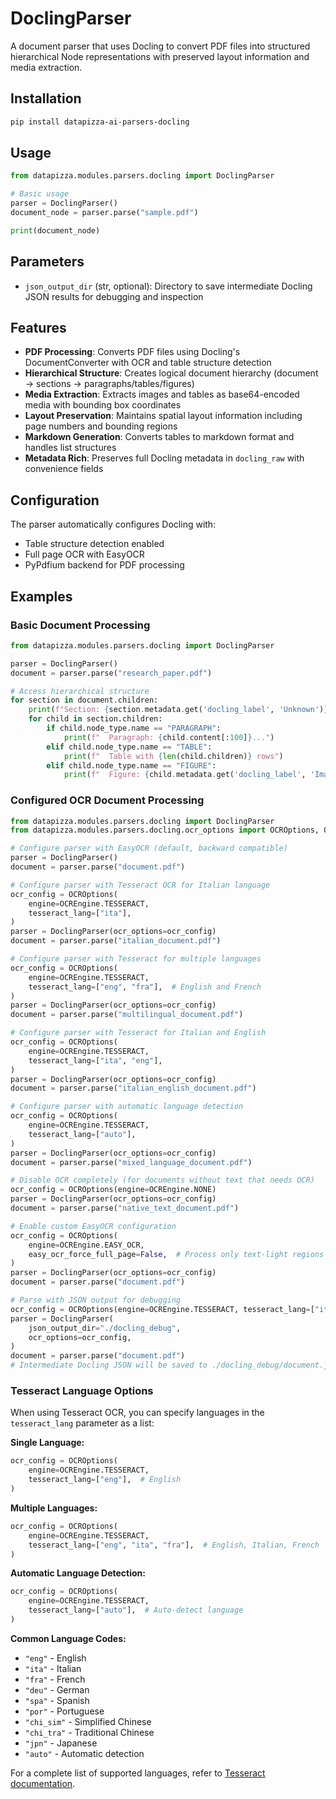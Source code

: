 # DoclingParser

A document parser that uses Docling to convert PDF files into structured hierarchical Node representations with preserved layout information and media extraction.

## Installation

```bash
pip install datapizza-ai-parsers-docling
```

<!--
::: datapizza.modules.parsers.docling.DoclingParser
    options:
        show_source: false


 -->



## Usage

```python
from datapizza.modules.parsers.docling import DoclingParser

# Basic usage
parser = DoclingParser()
document_node = parser.parse("sample.pdf")

print(document_node)
```

## Parameters

- `json_output_dir` (str, optional): Directory to save intermediate Docling JSON results for debugging and inspection

## Features

- **PDF Processing**: Converts PDF files using Docling's DocumentConverter with OCR and table structure detection
- **Hierarchical Structure**: Creates logical document hierarchy (document → sections → paragraphs/tables/figures)
- **Media Extraction**: Extracts images and tables as base64-encoded media with bounding box coordinates
- **Layout Preservation**: Maintains spatial layout information including page numbers and bounding regions
- **Markdown Generation**: Converts tables to markdown format and handles list structures
- **Metadata Rich**: Preserves full Docling metadata in `docling_raw` with convenience fields

## Configuration

The parser automatically configures Docling with:

- Table structure detection enabled
- Full page OCR with EasyOCR
- PyPdfium backend for PDF processing

## Examples

### Basic Document Processing

```python
from datapizza.modules.parsers.docling import DoclingParser

parser = DoclingParser()
document = parser.parse("research_paper.pdf")

# Access hierarchical structure
for section in document.children:
    print(f"Section: {section.metadata.get('docling_label', 'Unknown')}")
    for child in section.children:
        if child.node_type.name == "PARAGRAPH":
            print(f"  Paragraph: {child.content[:100]}...")
        elif child.node_type.name == "TABLE":
            print(f"  Table with {len(child.children)} rows")
        elif child.node_type.name == "FIGURE":
            print(f"  Figure: {child.metadata.get('docling_label', 'Image')}")
```

### Configured OCR Document Processing

```python
from datapizza.modules.parsers.docling import DoclingParser
from datapizza.modules.parsers.docling.ocr_options import OCROptions, OCREngine

# Configure parser with EasyOCR (default, backward compatible)
parser = DoclingParser()
document = parser.parse("document.pdf")

# Configure parser with Tesseract OCR for Italian language
ocr_config = OCROptions(
    engine=OCREngine.TESSERACT,
    tesseract_lang=["ita"],
)
parser = DoclingParser(ocr_options=ocr_config)
document = parser.parse("italian_document.pdf")

# Configure parser with Tesseract for multiple languages
ocr_config = OCROptions(
    engine=OCREngine.TESSERACT,
    tesseract_lang=["eng", "fra"],  # English and French
)
parser = DoclingParser(ocr_options=ocr_config)
document = parser.parse("multilingual_document.pdf")

# Configure parser with Tesseract for Italian and English
ocr_config = OCROptions(
    engine=OCREngine.TESSERACT,
    tesseract_lang=["ita", "eng"],
)
parser = DoclingParser(ocr_options=ocr_config)
document = parser.parse("italian_english_document.pdf")

# Configure parser with automatic language detection
ocr_config = OCROptions(
    engine=OCREngine.TESSERACT,
    tesseract_lang=["auto"],
)
parser = DoclingParser(ocr_options=ocr_config)
document = parser.parse("mixed_language_document.pdf")

# Disable OCR completely (for documents without text that needs OCR)
ocr_config = OCROptions(engine=OCREngine.NONE)
parser = DoclingParser(ocr_options=ocr_config)
document = parser.parse("native_text_document.pdf")

# Enable custom EasyOCR configuration
ocr_config = OCROptions(
    engine=OCREngine.EASY_OCR,
    easy_ocr_force_full_page=False,  # Process only text-light regions
)
parser = DoclingParser(ocr_options=ocr_config)
document = parser.parse("document.pdf")

# Parse with JSON output for debugging
ocr_config = OCROptions(engine=OCREngine.TESSERACT, tesseract_lang=["ita", "eng"])
parser = DoclingParser(
    json_output_dir="./docling_debug",
    ocr_options=ocr_config,
)
document = parser.parse("document.pdf")
# Intermediate Docling JSON will be saved to ./docling_debug/document.json
```

### Tesseract Language Options

When using Tesseract OCR, you can specify languages in the `tesseract_lang` parameter as a list:

**Single Language:**
```python
ocr_config = OCROptions(
    engine=OCREngine.TESSERACT,
    tesseract_lang=["eng"],  # English
)
```

**Multiple Languages:**
```python
ocr_config = OCROptions(
    engine=OCREngine.TESSERACT,
    tesseract_lang=["eng", "ita", "fra"],  # English, Italian, French
)
```

**Automatic Language Detection:**
```python
ocr_config = OCROptions(
    engine=OCREngine.TESSERACT,
    tesseract_lang=["auto"],  # Auto-detect language
)
```

**Common Language Codes:**
- `"eng"` - English
- `"ita"` - Italian
- `"fra"` - French
- `"deu"` - German
- `"spa"` - Spanish
- `"por"` - Portuguese
- `"chi_sim"` - Simplified Chinese
- `"chi_tra"` - Traditional Chinese
- `"jpn"` - Japanese
- `"auto"` - Automatic detection

For a complete list of supported languages, refer to [Tesseract documentation](https://github.com/UB-Mannheim/tesseract/wiki).

